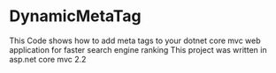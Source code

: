 # DynamicMetaTag
This Code shows how to add meta tags to your dotnet core mvc web application for faster search engine ranking
This project was written in asp.net core mvc 2.2

